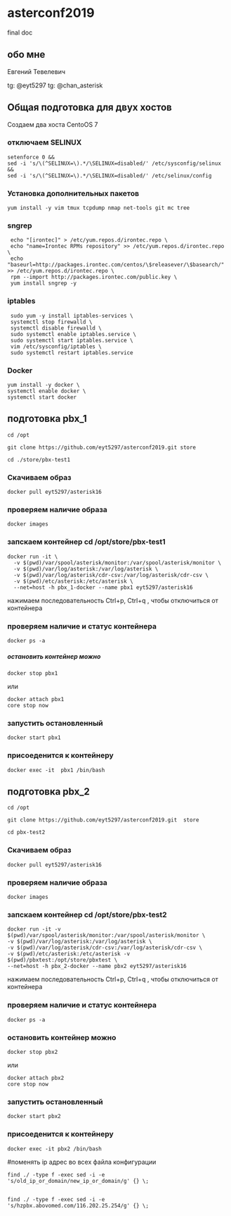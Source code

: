 # asterconf2019
final doc
## обо мне
Евгений Тевелевич

tg: @eyt5297
tg: @chan_asterisk


## Общая подготовка для двух хостов

Создаем два хоста CentoOS 7

### отключаем SELINUX
``` #bash
setenforce 0 &&
sed -i 's/\(^SELINUX=\).*/\SELINUX=disabled/' /etc/sysconfig/selinux &&
sed -i 's/\(^SELINUX=\).*/\SELINUX=disabled/' /etc/selinux/config
```
### Установка дополнительных пакетов
```
yum install -y vim tmux tcpdump nmap net-tools git mc tree 
```

### sngrep 
```
 echo "[irontec]" > /etc/yum.repos.d/irontec.repo \
 echo "name=Irontec RPMs repository" >> /etc/yum.repos.d/irontec.repo \
 echo "baseurl=http://packages.irontec.com/centos/\$releasever/\$basearch/" >> /etc/yum.repos.d/irontec.repo \
 rpm --import http://packages.irontec.com/public.key \
 yum install sngrep -y 
```

### iptables 
```
 sudo yum -y install iptables-services \
 systemctl stop firewalld \
 systemctl disable firewalld \
 sudo systemctl enable iptables.service \
 sudo systemctl start iptables.service \
 vim /etc/sysconfig/iptables \
 sudo systemctl restart iptables.service 
```

### Docker
```
yum install -y docker \
systemctl enable docker \
systemctl start docker 
```

## подготовка pbx_1
```
cd /opt

git clone https://github.com/eyt5297/asterconf2019.git store

cd ./store/pbx-test1
```
### Скачиваем образ
```
docker pull eyt5297/asterisk16
```
### проверяем наличие образа
```
docker images
```
### запскаем контейнер cd /opt/store/pbx-test1 
```
docker run -it \
  -v $(pwd)/var/spool/asterisk/monitor:/var/spool/asterisk/monitor \
  -v $(pwd)/var/log/asterisk:/var/log/asterisk \
  -v $(pwd)/var/log/asterisk/cdr-csv:/var/log/asterisk/cdr-csv \
  -v $(pwd)/etc/asterisk:/etc/asterisk \
  --net=host -h pbx_1-docker --name pbx1 eyt5297/asterisk16
```
нажимаем последовательность Ctrl+p, Ctrl+q , чтобы отключиться от контейнера

### проверяем наличие и статус контейнера
```
docker ps -a
```
##### остановить контейнер можно 
```
docker stop pbx1
```
или
```
docker attach pbx1 
core stop now
```
### запустить остановленный 
```
docker start pbx1
```
### присоеденится к контейнеру 
```
docker exec -it  pbx1 /bin/bash
```



## подготовка pbx_2
```
cd /opt

git clone https://github.com/eyt5297/asterconf2019.git  store
 
cd pbx-test2
```
### Скачиваем образ
```
docker pull eyt5297/asterisk16
```
### проверяем наличие образа
```
docker images
```
### запскаем контейнер cd /opt/store/pbx-test2 
```
docker run -it -v $(pwd)/var/spool/asterisk/monitor:/var/spool/asterisk/monitor \
-v $(pwd)/var/log/asterisk:/var/log/asterisk \
-v $(pwd)/var/log/asterisk/cdr-csv:/var/log/asterisk/cdr-csv \
-v $(pwd)/etc/asterisk:/etc/asterisk -v $(pwd)/pbxtest:/opt/store/pbxtest \
--net=host -h pbx_2-docker --name pbx2 eyt5297/asterisk16
```
нажимаем последовательность Ctrl+p, Ctrl+q , чтобы отключиться от контейнера

### проверяем наличие и статус контейнера
```
docker ps -a
```
### остановить контейнер можно 
```
docker stop pbx2
```
или
```
docker attach pbx2 
core stop now
```
### запустить остановленный 
```
docker start pbx2
```
### присоеденится к контейнеру 
```
docker exec -it pbx2 /bin/bash
```

#поменять ip адрес во всех файла конфигурации
```
find ./ -type f -exec sed -i -e 's/old_ip_or_domain/new_ip_or_domain/g' {} \;


find ./ -type f -exec sed -i -e 's/hzpbx.abovomed.com/116.202.25.254/g' {} \;
```
